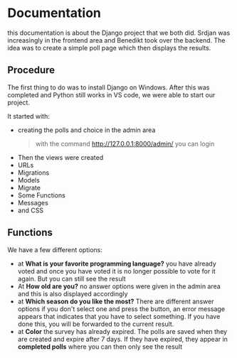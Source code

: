 # Documentation

  
this documentation is about the Django project that we both did. Srdjan was increasingly in the frontend area and Benedikt took over the backend. The idea was to create a simple poll page which then displays the results.




## Procedure

The first thing to do was to install Django on Windows. After this was completed and Python still works in VS code, we were able to start our project.



It started with:

-   creating the polls and choice in the admin area
	> with the command http://127.0.0.1:8000/admin/ you can login
-   Then the views were created
- URLs
- Migrations
- Models 
- Migrate
- Some Functions
- Messages
- and CSS

## Functions
  
We have a few different options:
- at **What is your favorite programming language?** you have already voted and once you have voted it is no longer possible to vote for it again. But you can still see the result
- At **How old are you?** no answer options were given in the admin area and this is also displayed accordingly
- at **Which season do you like the most?** There are different answer options if you don't select one and press the button, an error message appears that indicates that you have to select something. If you have done this, you will be forwarded to the current result.
- at **Color** the survey has already expired. The polls are saved when they are created and expire after 7 days. If they have expired, they appear in **completed polls** where you can then only see the result
